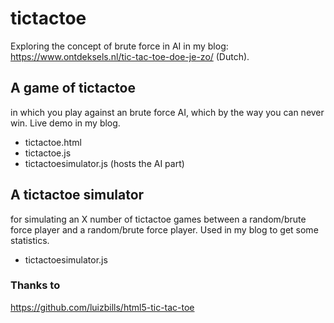 # tictactoe
Exploring the concept of brute force in AI in my blog: https://www.ontdeksels.nl/tic-tac-toe-doe-je-zo/ (Dutch).

## A game of tictactoe 
in which you play against an brute force AI, which by the way you can never win. 
Live demo in my blog.

- tictactoe.html
- tictactoe.js
- tictactoesimulator.js (hosts the AI part)

## A tictactoe simulator
for simulating an X number of tictactoe games between a random/brute force player and a random/brute force player.
Used in my blog to get some statistics.

- tictactoesimulator.js 

### Thanks to
https://github.com/luizbills/html5-tic-tac-toe